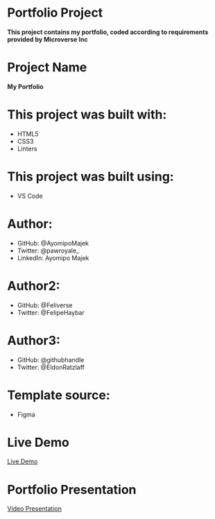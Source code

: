 # Portfolio Project
**This project contains my portfolio, coded according to requirements provided by Microverse Inc**

# Project Name
**My Portfolio**

# This project was built with:
* HTML5 
* CSS3
* Linters

# This project was built using:
* VS Code

# Author:
* GitHub: @AyomipoMajek
* Twitter: @pawroyale_
* LinkedIn: Ayomipo Majek

# Author2:
* GitHub: @Feliverse
* Twitter: @FelipeHaybar

# Author3:
* GitHub: @githubhandle
* Twitter: @EldonRatzlaff

# Template source: 
* Figma

# Live Demo
[Live Demo](https://ayomipomajek.github.io/My-Portfolio/)

# Portfolio Presentation
[Video Presentation](https://www.loom.com/share/231ae4af80184d3d981a74a71bd77722)
